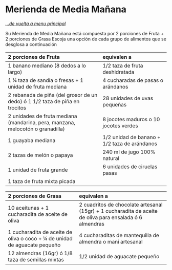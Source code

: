 # Merienda de Media Mañana
_[...de vuelta a menu principal](./nutri-fit.md)_

Su Merienda de Media Mañana está compuesta por 2 porciones de Fruta + 2 porciones de Grasa Escoja una opción de cada grupo de alimentos que se desglosa a continuación

| 2 porciones de Fruta | equivalen a |
| :- | :- |
| 1 banano mediano (8 dedos a lo largo) | 1/2 taza de fruta deshidratada |
| 1 1⁄4 taza de sandía o fresas + 1 unidad de fruta mediana | 4 cucharadas de pasas o arándanos |
| 2 rebanada de piña (del grosor de un dedo) ó 1 1/2 taza de piña en trocitos | 28 unidades de uvas pequeñas |
| 2 unidades de fruta mediana (mandarina, pera, manzana, melocotón o granadilla) | 8 jocotes maduros o 10 jocotes verdes |
| 1 guayaba mediana | 1/2 unidad de banano + 1/2 taza de arándanos |
| 2 tazas de melón o papaya | 240 ml de jugo 100% natural |
| 1 unidad de fruta grande | 6 unidades de ciruelas pasas |
| 1 taza de fruta mixta picada |

| 2 porciones de Grasa | equivalen a |
| :- | :- |
| 10 aceitunas + 1 cucharadita de aceite de oliva | 2 cuadritos de chocolate artesanal (15gr) + 1 cucharadita de aceite de oliva para ensalada ó 6 almendras |
| 1 cucharadita de aceite de oliva o coco + 1⁄4 de unidad de aguacate pequeño | 4 cucharaditas de mantequilla de almendra o maní artesanal |
| 12 almendras (16gr) ó 1/8 taza de semillas mixtas | 1/2 unidad de aguacate pequeño |